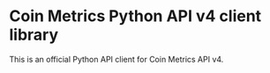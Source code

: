 # Coin Metrics Python API v4 client library

This is an official Python API client for Coin Metrics API v4.
